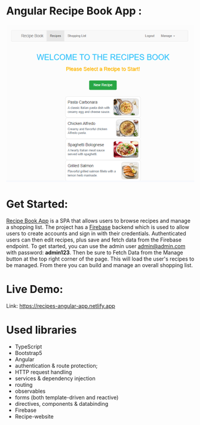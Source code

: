 # Angular Recipe Book App :

![Application screenshot](./src/assets/screenshot.png)

# Get Started:

[Recipe Book App](https://recipes-angular-app.netlify.app) is a SPA that allows users to browse recipes and manage a shopping list. The project has a [Firebase](https://firebase.google.com/) backend which is used to allow users to create accounts and sign in with their credentials. Authenticated users can then edit recipes, plus save and fetch data from the Firebase endpoint.
To get started, you can use the admin user [admin@admin.com]() with password: **admin123**. Then be sure to Fetch Data from the Manage button at the top right corner of the page. This will load the user's recipes to be managed. From there you can build and manage an overall shopping list.

# Live Demo:

Link: https://recipes-angular-app.netlify.app


# Used libraries

- TypeScript
- Bootstrap5
- Angular
- authentication & route protection;
- HTTP request handling
- services & dependency injection
- routing
- observables
- forms (both template-driven and reactive)
- directives, components & databinding
- Firebase
- Recipe-website

